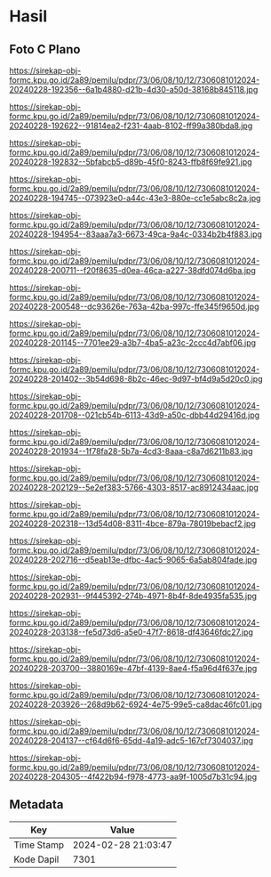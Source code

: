 # Hasil

## Foto C Plano

https://sirekap-obj-formc.kpu.go.id/2a89/pemilu/pdpr/73/06/08/10/12/7306081012024-20240228-192356--6a1b4880-d21b-4d30-a50d-38168b845118.jpg

https://sirekap-obj-formc.kpu.go.id/2a89/pemilu/pdpr/73/06/08/10/12/7306081012024-20240228-192622--91814ea2-f231-4aab-8102-ff99a380bda8.jpg

https://sirekap-obj-formc.kpu.go.id/2a89/pemilu/pdpr/73/06/08/10/12/7306081012024-20240228-192832--5bfabcb5-d89b-45f0-8243-ffb8f69fe921.jpg

https://sirekap-obj-formc.kpu.go.id/2a89/pemilu/pdpr/73/06/08/10/12/7306081012024-20240228-194745--073923e0-a44c-43e3-880e-cc1e5abc8c2a.jpg

https://sirekap-obj-formc.kpu.go.id/2a89/pemilu/pdpr/73/06/08/10/12/7306081012024-20240228-194954--83aaa7a3-6673-49ca-9a4c-0334b2b4f883.jpg

https://sirekap-obj-formc.kpu.go.id/2a89/pemilu/pdpr/73/06/08/10/12/7306081012024-20240228-200711--f20f8635-d0ea-46ca-a227-38dfd074d6ba.jpg

https://sirekap-obj-formc.kpu.go.id/2a89/pemilu/pdpr/73/06/08/10/12/7306081012024-20240228-200548--dc93626e-763a-42ba-997c-ffe345f9650d.jpg

https://sirekap-obj-formc.kpu.go.id/2a89/pemilu/pdpr/73/06/08/10/12/7306081012024-20240228-201145--7701ee29-a3b7-4ba5-a23c-2ccc4d7abf06.jpg

https://sirekap-obj-formc.kpu.go.id/2a89/pemilu/pdpr/73/06/08/10/12/7306081012024-20240228-201402--3b54d698-8b2c-46ec-9d97-bf4d9a5d20c0.jpg

https://sirekap-obj-formc.kpu.go.id/2a89/pemilu/pdpr/73/06/08/10/12/7306081012024-20240228-201708--021cb54b-6113-43d9-a50c-dbb44d29416d.jpg

https://sirekap-obj-formc.kpu.go.id/2a89/pemilu/pdpr/73/06/08/10/12/7306081012024-20240228-201934--1f78fa28-5b7a-4cd3-8aaa-c8a7d6211b83.jpg

https://sirekap-obj-formc.kpu.go.id/2a89/pemilu/pdpr/73/06/08/10/12/7306081012024-20240228-202129--5e2ef383-5766-4303-8517-ac8912434aac.jpg

https://sirekap-obj-formc.kpu.go.id/2a89/pemilu/pdpr/73/06/08/10/12/7306081012024-20240228-202318--13d54d08-8311-4bce-879a-78019bebacf2.jpg

https://sirekap-obj-formc.kpu.go.id/2a89/pemilu/pdpr/73/06/08/10/12/7306081012024-20240228-202716--d5eab13e-dfbc-4ac5-9065-6a5ab804fade.jpg

https://sirekap-obj-formc.kpu.go.id/2a89/pemilu/pdpr/73/06/08/10/12/7306081012024-20240228-202931--9f445392-274b-4971-8b4f-8de4935fa535.jpg

https://sirekap-obj-formc.kpu.go.id/2a89/pemilu/pdpr/73/06/08/10/12/7306081012024-20240228-203138--fe5d73d6-a5e0-47f7-8618-df43646fdc27.jpg

https://sirekap-obj-formc.kpu.go.id/2a89/pemilu/pdpr/73/06/08/10/12/7306081012024-20240228-203700--3880169e-47bf-4139-8ae4-f5a96d4f637e.jpg

https://sirekap-obj-formc.kpu.go.id/2a89/pemilu/pdpr/73/06/08/10/12/7306081012024-20240228-203926--268d9b62-6924-4e75-99e5-ca8dac46fc01.jpg

https://sirekap-obj-formc.kpu.go.id/2a89/pemilu/pdpr/73/06/08/10/12/7306081012024-20240228-204137--cf64d6f6-65dd-4a19-adc5-167cf7304037.jpg

https://sirekap-obj-formc.kpu.go.id/2a89/pemilu/pdpr/73/06/08/10/12/7306081012024-20240228-204305--4f422b94-f978-4773-aa9f-1005d7b31c94.jpg


## Metadata

| Key        | Value               |
| ---------- | ------------------- |
| Time Stamp | 2024-02-28 21:03:47 |
| Kode Dapil | 7301                |



